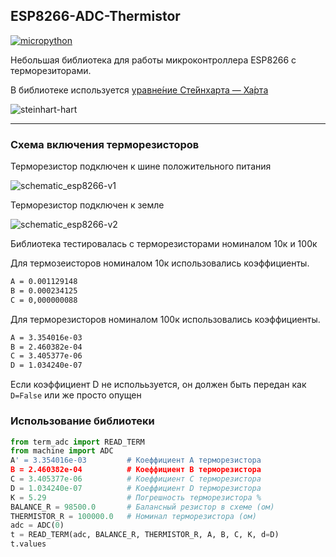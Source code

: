 ## ESP8266-ADC-Thermistor

[![micropython](https://user-images.githubusercontent.com/13176091/53680744-4dfcc080-3ce8-11e9-94e1-c7985181d6a5.png)](https://micropython.org/)

Небольшая библиотека для работы микроконтроллера ESP8266 с терморезиторами.

В библиотеке используется [уравне́ние Сте́йнхарта — Ха́рта](https://ru.wikipedia.org/wiki/%D0%A3%D1%80%D0%B0%D0%B2%D0%BD%D0%B5%D0%BD%D0%B8%D0%B5_%D0%A1%D1%82%D0%B5%D0%B9%D0%BD%D1%85%D0%B0%D1%80%D1%82%D0%B0_%E2%80%94_%D0%A5%D0%B0%D1%80%D1%82%D0%B0)

![steinhart-hart](https://user-images.githubusercontent.com/13176091/53684792-97fe9a00-3d1a-11e9-8f6a-a1ab98f4a1b1.png)

***
### Схема включения терморезисторов

Терморезистор подключен к шине положительного питания

![schematic_esp8266-v1](https://user-images.githubusercontent.com/13176091/53684833-2115d100-3d1b-11e9-91cd-5c94ca4d8e01.png)

Терморезистор подключен к земле

![schematic_esp8266-v2](https://user-images.githubusercontent.com/13176091/53684841-46a2da80-3d1b-11e9-8fdc-c765e0ad1d5a.png)

Библиотека тестировалась с терморезисторами номиналом 10к и 100к

Для термозеисторов номиналом 10к использовались коэффициенты.
```bash
A = 0.001129148
B = 0.000234125
C = 0,000000088
```
Для терморезисторов номиналом 100к использовались коэффициенты.
```bash
A = 3.354016e-03
B = 2.460382e-04
C = 3.405377e-06
D = 1.034240e-07
```
Если коэффициент D не исполььзуется, он должен быть передан как ```D=False``` или же просто опущен

### Использование библиотеки
```python
from term_adc import READ_TERM
from machine import ADC
A' = 3.354016e-03         # Коеффициент А терморезистора
B = 2.460382e-04          # Коеффициент B терморезистора
C = 3.405377e-06          # Коеффициент C терморезистора
D = 1.034240e-07          # Коеффициент D терморезистора
K = 5.29                  # Погрешность терморезистора %
BALANCE_R = 98500.0       # Балансный резистор в схеме (ом)
THERMISTOR_R = 100000.0   # Номинал терморезистора (ом)
adc = ADC(0)
t = READ_TERM(adc, BALANCE_R, THERMISTOR_R, A, B, C, K, d=D)
t.values
```










